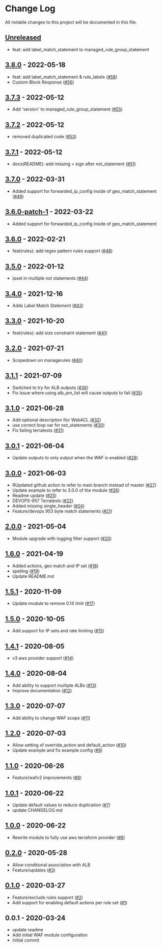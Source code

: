 # Change Log

All notable changes to this project will be documented in this file.

<a name="unreleased"></a>
## [Unreleased]

- feat: add label_match_statement to managed_rule_group_statement


<a name="3.8.0"></a>
## [3.8.0] - 2022-05-18

- feat: add label_match_statement & rule_labels ([#58](https://github.com/umotif-public/terraform-aws-waf-webaclv2/issues/58))
- Custom Block Response ([#56](https://github.com/umotif-public/terraform-aws-waf-webaclv2/issues/56))


<a name="3.7.3"></a>
## [3.7.3] - 2022-05-12

- Add 'version' to managed_rule_group_statement ([#55](https://github.com/umotif-public/terraform-aws-waf-webaclv2/issues/55))


<a name="3.7.2"></a>
## [3.7.2] - 2022-05-12

- removed duplicated code ([#53](https://github.com/umotif-public/terraform-aws-waf-webaclv2/issues/53))


<a name="3.7.1"></a>
## [3.7.1] - 2022-05-12

- docs(README): add missing = sign after not_statement ([#51](https://github.com/umotif-public/terraform-aws-waf-webaclv2/issues/51))


<a name="3.7.0"></a>
## [3.7.0] - 2022-03-31

- Added support for forwarded_ip_config inside of geo_match_statement ([#49](https://github.com/umotif-public/terraform-aws-waf-webaclv2/issues/49))


<a name="3.6.0-patch-1"></a>
## [3.6.0-patch-1] - 2022-03-22

- Added support for forwarded_ip_config inside of geo_match_statement


<a name="3.6.0"></a>
## [3.6.0] - 2022-02-21

- feat(rules): add regex pattern rules support ([#48](https://github.com/umotif-public/terraform-aws-waf-webaclv2/issues/48))


<a name="3.5.0"></a>
## [3.5.0] - 2022-01-12

- ipset in multiple not statements ([#44](https://github.com/umotif-public/terraform-aws-waf-webaclv2/issues/44))


<a name="3.4.0"></a>
## [3.4.0] - 2021-12-16

- Adds Label Match Statement ([#43](https://github.com/umotif-public/terraform-aws-waf-webaclv2/issues/43))


<a name="3.3.0"></a>
## [3.3.0] - 2021-10-20

- feat(rules): add size constraint statement ([#41](https://github.com/umotif-public/terraform-aws-waf-webaclv2/issues/41))


<a name="3.2.0"></a>
## [3.2.0] - 2021-07-21

- Scopedown on managerules ([#40](https://github.com/umotif-public/terraform-aws-waf-webaclv2/issues/40))


<a name="3.1.1"></a>
## [3.1.1] - 2021-07-09

- Switched to try for ALB outputs ([#36](https://github.com/umotif-public/terraform-aws-waf-webaclv2/issues/36))
- Fix issue where using alb_arn_list will cause outputs to fail ([#35](https://github.com/umotif-public/terraform-aws-waf-webaclv2/issues/35))


<a name="3.1.0"></a>
## [3.1.0] - 2021-06-28

- Add optional description fior WebACL ([#32](https://github.com/umotif-public/terraform-aws-waf-webaclv2/issues/32))
- use correct loop var for not_statements ([#30](https://github.com/umotif-public/terraform-aws-waf-webaclv2/issues/30))
- Fix failing terratests ([#31](https://github.com/umotif-public/terraform-aws-waf-webaclv2/issues/31))


<a name="3.0.1"></a>
## [3.0.1] - 2021-06-04

- Update outputs to only output when the WAF is enabled ([#28](https://github.com/umotif-public/terraform-aws-waf-webaclv2/issues/28))


<a name="3.0.0"></a>
## [3.0.0] - 2021-06-03

- RUpdated github action to refer to main branch instead of master ([#27](https://github.com/umotif-public/terraform-aws-waf-webaclv2/issues/27))
- Update example to refer to 3.0.0 of the module ([#26](https://github.com/umotif-public/terraform-aws-waf-webaclv2/issues/26))
- Readme update ([#25](https://github.com/umotif-public/terraform-aws-waf-webaclv2/issues/25))
- DEVOPS-957 Terratests ([#22](https://github.com/umotif-public/terraform-aws-waf-webaclv2/issues/22))
- Added missing single_header ([#24](https://github.com/umotif-public/terraform-aws-waf-webaclv2/issues/24))
- Feature/devops 953 byte match statements ([#21](https://github.com/umotif-public/terraform-aws-waf-webaclv2/issues/21))


<a name="2.0.0"></a>
## [2.0.0] - 2021-05-04

- Module upgrade with logging filter support ([#20](https://github.com/umotif-public/terraform-aws-waf-webaclv2/issues/20))


<a name="1.6.0"></a>
## [1.6.0] - 2021-04-19

- Added actions, geo match and IP set  ([#18](https://github.com/umotif-public/terraform-aws-waf-webaclv2/issues/18))
- spelling ([#19](https://github.com/umotif-public/terraform-aws-waf-webaclv2/issues/19))
- Update README.md


<a name="1.5.1"></a>
## [1.5.1] - 2020-11-09

- Update module to remove 0.14 limit ([#17](https://github.com/umotif-public/terraform-aws-waf-webaclv2/issues/17))


<a name="1.5.0"></a>
## [1.5.0] - 2020-10-05

- Add support for IP sets and rate limiting ([#15](https://github.com/umotif-public/terraform-aws-waf-webaclv2/issues/15))


<a name="1.4.1"></a>
## [1.4.1] - 2020-08-05

- v3 aws provider support ([#14](https://github.com/umotif-public/terraform-aws-waf-webaclv2/issues/14))


<a name="1.4.0"></a>
## [1.4.0] - 2020-08-04

- Add ability to support multiple ALBs ([#13](https://github.com/umotif-public/terraform-aws-waf-webaclv2/issues/13))
- Improve documentation ([#12](https://github.com/umotif-public/terraform-aws-waf-webaclv2/issues/12))


<a name="1.3.0"></a>
## [1.3.0] - 2020-07-07

- Add ability to change WAF scope ([#11](https://github.com/umotif-public/terraform-aws-waf-webaclv2/issues/11))


<a name="1.2.0"></a>
## [1.2.0] - 2020-07-03

- Allow setting of override_action and default_action ([#10](https://github.com/umotif-public/terraform-aws-waf-webaclv2/issues/10))
- Update example and fix example config ([#9](https://github.com/umotif-public/terraform-aws-waf-webaclv2/issues/9))


<a name="1.1.0"></a>
## [1.1.0] - 2020-06-26

- Feature/wafv2 improvements ([#8](https://github.com/umotif-public/terraform-aws-waf-webaclv2/issues/8))


<a name="1.0.1"></a>
## [1.0.1] - 2020-06-22

- Update default values to reduce duplication ([#7](https://github.com/umotif-public/terraform-aws-waf-webaclv2/issues/7))
- update CHANGELOG.md


<a name="1.0.0"></a>
## [1.0.0] - 2020-06-22

- Rewrite module to fully use aws terraform provider ([#6](https://github.com/umotif-public/terraform-aws-waf-webaclv2/issues/6))


<a name="0.2.0"></a>
## [0.2.0] - 2020-05-28

- Allow conditional association with ALB
- Feature/updates ([#3](https://github.com/umotif-public/terraform-aws-waf-webaclv2/issues/3))


<a name="0.1.0"></a>
## [0.1.0] - 2020-03-27

- Feature/exclude rules support ([#2](https://github.com/umotif-public/terraform-aws-waf-webaclv2/issues/2))
- Add support for enabling default actions per rule set ([#1](https://github.com/umotif-public/terraform-aws-waf-webaclv2/issues/1))


<a name="0.0.1"></a>
## 0.0.1 - 2020-03-24

- update readme
- Add initial WAF module configuration
- Initial commit


[Unreleased]: https://github.com/umotif-public/terraform-aws-waf-webaclv2/compare/3.8.0...HEAD
[3.8.0]: https://github.com/umotif-public/terraform-aws-waf-webaclv2/compare/3.7.3...3.8.0
[3.7.3]: https://github.com/umotif-public/terraform-aws-waf-webaclv2/compare/3.7.2...3.7.3
[3.7.2]: https://github.com/umotif-public/terraform-aws-waf-webaclv2/compare/3.7.1...3.7.2
[3.7.1]: https://github.com/umotif-public/terraform-aws-waf-webaclv2/compare/3.7.0...3.7.1
[3.7.0]: https://github.com/umotif-public/terraform-aws-waf-webaclv2/compare/3.6.0-patch-1...3.7.0
[3.6.0-patch-1]: https://github.com/umotif-public/terraform-aws-waf-webaclv2/compare/3.6.0...3.6.0-patch-1
[3.6.0]: https://github.com/umotif-public/terraform-aws-waf-webaclv2/compare/3.5.0...3.6.0
[3.5.0]: https://github.com/umotif-public/terraform-aws-waf-webaclv2/compare/3.4.0...3.5.0
[3.4.0]: https://github.com/umotif-public/terraform-aws-waf-webaclv2/compare/3.3.0...3.4.0
[3.3.0]: https://github.com/umotif-public/terraform-aws-waf-webaclv2/compare/3.2.0...3.3.0
[3.2.0]: https://github.com/umotif-public/terraform-aws-waf-webaclv2/compare/3.1.1...3.2.0
[3.1.1]: https://github.com/umotif-public/terraform-aws-waf-webaclv2/compare/3.1.0...3.1.1
[3.1.0]: https://github.com/umotif-public/terraform-aws-waf-webaclv2/compare/3.0.1...3.1.0
[3.0.1]: https://github.com/umotif-public/terraform-aws-waf-webaclv2/compare/3.0.0...3.0.1
[3.0.0]: https://github.com/umotif-public/terraform-aws-waf-webaclv2/compare/2.0.0...3.0.0
[2.0.0]: https://github.com/umotif-public/terraform-aws-waf-webaclv2/compare/1.6.0...2.0.0
[1.6.0]: https://github.com/umotif-public/terraform-aws-waf-webaclv2/compare/1.5.1...1.6.0
[1.5.1]: https://github.com/umotif-public/terraform-aws-waf-webaclv2/compare/1.5.0...1.5.1
[1.5.0]: https://github.com/umotif-public/terraform-aws-waf-webaclv2/compare/1.4.1...1.5.0
[1.4.1]: https://github.com/umotif-public/terraform-aws-waf-webaclv2/compare/1.4.0...1.4.1
[1.4.0]: https://github.com/umotif-public/terraform-aws-waf-webaclv2/compare/1.3.0...1.4.0
[1.3.0]: https://github.com/umotif-public/terraform-aws-waf-webaclv2/compare/1.2.0...1.3.0
[1.2.0]: https://github.com/umotif-public/terraform-aws-waf-webaclv2/compare/1.1.0...1.2.0
[1.1.0]: https://github.com/umotif-public/terraform-aws-waf-webaclv2/compare/1.0.1...1.1.0
[1.0.1]: https://github.com/umotif-public/terraform-aws-waf-webaclv2/compare/1.0.0...1.0.1
[1.0.0]: https://github.com/umotif-public/terraform-aws-waf-webaclv2/compare/0.2.0...1.0.0
[0.2.0]: https://github.com/umotif-public/terraform-aws-waf-webaclv2/compare/0.1.0...0.2.0
[0.1.0]: https://github.com/umotif-public/terraform-aws-waf-webaclv2/compare/0.0.1...0.1.0
